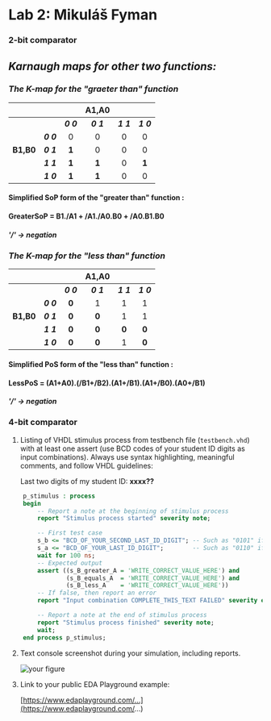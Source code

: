 # Lab 2: Mikuláš Fyman

### 2-bit comparator

## ***Karnaugh maps for other two functions:***

### *The K-map for the "graeter than" function*
|           |           |         |  **A1,A0**  |           |           |
| :-:       | :-:       | :-:     | :-:         | :-:       | :-:       | 
|           |           | ***0 0*** | ***0 1***     | ***1 1***   | ***1 0***   | 
|           | ***0 0***   | 0   | 0           | 0         | 0         | 
| **B1,B0** |  ***0 1***  | **1**        | 0       | 0         |  0        |
|           | ***1 1***   | **1**        | **1**            | 0    | **1**         |
|           | ***1 0***   | **1**        | **1**            | 0         | 0     |

#### Simplified SoP form of the "greater than" function : 
#### GreaterSoP = B1./A1 + /A1./A0.B0 + /A0.B1.B0 
##### '/' -> negation 


### *The K-map for the "less than" function*
|           |           |         |  **A1,A0**  |           |           |
| :-:       | :-:       | :-:     | :-:         | :-:       | :-:       | 
|           |           | ***0 0*** | ***0 1***     | ***1 1***   | ***1 0***   | 
|           | ***0 0***   | **0**   | 1           | 1         | 1         | 
| **B1,B0** |  ***0 1***  | **0**       | **0**       | 1         |  1        |
|           | ***1 1***   | **0**       | **0**            | **0**     | **0**          |
|           | ***1 0***   | **0**       | **0**            | 1         | **0**     |

#### Simplified PoS form of the "less than" function : 
#### LessPoS = (A1+A0).(/B1+/B2).(A1+/B1).(A1+/B0).(A0+/B1)
##### '/' -> negation 

### 4-bit comparator

1. Listing of VHDL stimulus process from testbench file (`testbench.vhd`) with at least one assert (use BCD codes of your student ID digits as input combinations). Always use syntax highlighting, meaningful comments, and follow VHDL guidelines:

   Last two digits of my student ID: **xxxx??**

```vhdl
    p_stimulus : process
    begin
        -- Report a note at the beginning of stimulus process
        report "Stimulus process started" severity note;

        -- First test case
        s_b <= "BCD_OF_YOUR_SECOND_LAST_ID_DIGIT"; -- Such as "0101" if ID = xxxx56
        s_a <= "BCD_OF_YOUR_LAST_ID_DIGIT";        -- Such as "0110" if ID = xxxx56
        wait for 100 ns;
        -- Expected output
        assert ((s_B_greater_A = 'WRITE_CORRECT_VALUE_HERE') and
                (s_B_equals_A  = 'WRITE_CORRECT_VALUE_HERE') and
                (s_B_less_A    = 'WRITE_CORRECT_VALUE_HERE'))
        -- If false, then report an error
        report "Input combination COMPLETE_THIS_TEXT FAILED" severity error;

        -- Report a note at the end of stimulus process
        report "Stimulus process finished" severity note;
        wait;
    end process p_stimulus;
```

2. Text console screenshot during your simulation, including reports.

   ![your figure]()

3. Link to your public EDA Playground example:

   [https://www.edaplayground.com/...](https://www.edaplayground.com/...)

